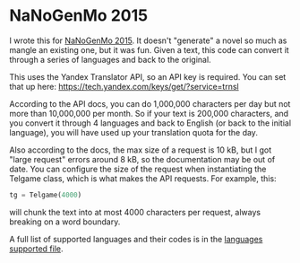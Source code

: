 # NaNoGenMo 2015

I wrote this for [NaNoGenMo 2015](https://github.com/dariusk/NaNoGenMo-2015/).  It doesn't "generate" a novel so much as mangle an existing one, but it was fun.  Given a text, this code can convert it through a series of languages and back to the original.

This uses the Yandex Translator API, so an API key is required.  You can set that up here: https://tech.yandex.com/keys/get/?service=trnsl

According to the API docs, you can do 1,000,000 characters per day but not more than 10,000,000 per month.  So if your text is 200,000 characters, and you convert it through 4 languages and back to English (or back to the initial language), you will have used up your translation quota for the day.

Also according to the docs, the max size of a request is 10 kB, but I got "large request" errors around 8 kB, so the documentation may be out of date.  You can configure the size of the request when instantiating the Telgame class, which is what makes the API requests.  For example, this:

```python
tg = Telgame(4000)
```

will chunk the text into at most 4000 characters per request, always breaking on a word boundary.

A full list of supported languages and their codes is in the [languages supported file](languages-supported.md).
